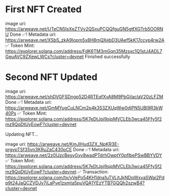 # First NFT Created

image uri: https://arweave.net/UTeCN5IsXeZTVv2QSxuPCQQfguGN5gtfXGTrb5OORNU
Done ✅! Metadata uri: https://arweave.net/XSbS_zkA9Iopm5x8H8mQXebD3UAef5kK17ccyp4rw2A
✅ Token Mint: https://explorer.solana.com/address/FdK6TM3mGqn35Mzsxc1Q1stJ4ADL7GeuAVC9ZXewLWCs?cluster=devnet
Finished successfully

# Second NFT Updated

image uri: https://arweave.net/shDVGFSDngp52D4RTEqfXvA8M9PbGiIaclaV20zLFZM
Done ✅! Metadata uri: https://arweave.net/GmMYugCuLNCm2p4k353ZXUqWw0djPN5UBI9R3kW40Ps
✅ Token Mint: https://explorer.solana.com/address/5K7eDtJpj9sjpMVCLEb3wca45Ffy5f2mz9QqDtUyEowF?cluster=devnet

Updating NFT...

image uri: https://arweave.net/KmJIHud3ZX_NpKR3E-prgvpTSf35vn3KRuZaC430pCE
Done ✅! Metadata uri: https://arweave.net/2z0IJzcBesyGvv8wadPTdrhOwptY0pflbePSwBBYVDY
✅ Token Mint: https://explorer.solana.com/address/5K7eDtJpj9sjpMVCLEb3wca45Ffy5f2mz9QqDtUyEowF?cluster=devnet
✅ Transaction: https://explorer.solana.com/tx/yVePo54KH1dna1uTVLjtJkNDqWxvaSWai2Pdp9t24JaQCZVDJy7iLaPve1zsmta5puVQA1YEzYTB7GQQh2szwB4?cluster=devnet
